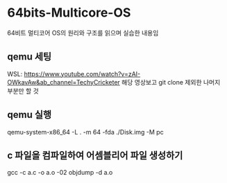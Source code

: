 # 64bits-Multicore-OS
64비트 멀티코어 OS의 원리와 구조를 읽으며 실습한 내용임

## qemu 세팅
WSL: https://www.youtube.com/watch?v=zAI-OWkavAw&ab_channel=TechyCricketer
해당 영상보고 git clone 제외한 나머지 부분만 할 것

## qemu 실행
qemu-system-x86_64 -L . -m 64 -fda ./Disk.img -M pc

## c 파일을 컴파일하여 어셈블리어 파일 생성하기
gcc -c a.c -o a.o -02
objdump -d a.o
